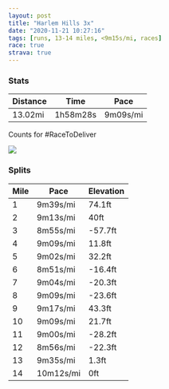 ```yaml
---
layout: post
title: "Harlem Hills 3x"
date: "2020-11-21 10:27:16"
tags: [runs, 13-14 miles, <9m15s/mi, races]
race: true
strava: true
---
```


### Stats

| Distance | Time | Pace |
|----------|------|------|
|13.02mi|1h58m28s|9m09s/mi|

Counts for #RaceToDeliver

<img src='https://maps.googleapis.com/maps/api/staticmap?maptype=roadmap&path=enc:sv~wFh{hbMmDdMUpBaB|C{@|DuA~CaAdEDd@^\HdBIr@]bBaBbE@f@cAhBXxBq@zCEhC}D|GYrFa@xBCx@Nd@n@l@tBb@v@m@d@mCt@eAhA]p@HzC}@~@XnBzBjBnGhDtB|@rB|@nDz@jBnDhCbCr@bAr@|C`GtAf@dFNdBdDfAhFhCzChCdAxARtGmAdAHlDrBdDfG~@hAhE@fCf@lArAlBzD~EhFxC~Fp@v@`DbApG[|B`@|@jAf@jDX`@tDlCzAXdFdCxGbJnErE`BVhA]`BwBdCeG^{CKyAu@qAqEeCoAWcCcCs@gBGwBz@{B^gBS{A}AkCgC{@w@w@wCgGsC{AkAI_Bx@oCJeAq@eBsBmAwDSQyBRcA?mKmEe@k@oAmCiD}BiC_AeC_CyAuEGoA\_GeAeC_OsImCiBaBiB{Ac@uAkAcBa@sBN{C_@iANuB~AiB[{DaCmG_IaIMeD_AuAsBe@yBcA_@m@^Ur@N~AtAfCUjBk@d@u@@cBmBeCaBoDeAy@NaBpC_A|Cy@|GAx@\vAlA|@jAE^i@t@mDj@k@p@]rAHbB_ApAAbCjBf@rA`@pDp@jA`Bv@~@Az@cBl@qBFwD}CyGFoDIWqAcB{@gCuAc@u@v@Kn@R~A`AfB@lB_@d@eARo@cA{@Qk@}@yEmBqACw@h@eAhBy@zBi@zCGxE`@~AlAh@dAOb@yCr@y@zDu@`Bu@v@?|@d@t@l@h@dAt@`Fb@n@|CzA\f@hAnFpBfDtHlDpBlBt@|BlAnAdAXxBM|Av@l@jA~@`EfF`H~DdAnFuAnBF`Ab@fBnB|BxD~@lAhA\|E@`@TzAnAfEnGxDnDnBfE~BbCvAn@pHi@jC~@l@bAV|Ch@t@nChB|IzDpBvBbApBlB~B`Aj@fBV^z@p@|@fB\TfDk@`Eb@x@lDnAzCc@UX~Bf@bAz@p@bAKJjBnAVpAlBh@jC|BfCbAZKX^b@CPh@`@ZtACJlAMb@nAb@h@z@hCY`@TjA|Bh@@`BdB[r@LRIh@w@AbBp@fFxDd@a@\d@DxDZ]}@lCBRgAtAz@~BIf@g@d@zDnEI~@zAjAWTbA[fAJ^|@jANh@n@cBnGDv@k@fAPfBc@l@rBUSzDcAbD|AhB~@BQZD^|Bp@n@|@lAd@i@S&key=AIzaSyC1MId7bFpkLXNAaYhBSTb8jLyiSqzbDtM&size=800x800&markers=color:yellow|label:S|40.79482,-73.94245&markers=color:green|label:F|40.75458999999998,-74.0008400000001'>

### Splits

| Mile | Pace | Elevation |
|------|------|-----------|
|1|9m39s/mi|74.1ft|
|2|9m13s/mi|40ft|
|3|8m55s/mi|-57.7ft|
|4|9m09s/mi|11.8ft|
|5|9m02s/mi|32.2ft|
|6|8m51s/mi|-16.4ft|
|7|9m04s/mi|-20.3ft|
|8|9m09s/mi|-23.6ft|
|9|9m17s/mi|43.3ft|
|10|9m09s/mi|21.7ft|
|11|9m00s/mi|-28.2ft|
|12|8m56s/mi|-22.3ft|
|13|9m35s/mi|1.3ft|
|14|10m12s/mi|0ft|
